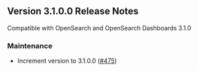 ## Version 3.1.0.0 Release Notes

Compatible with OpenSearch and OpenSearch Dashboards 3.1.0

### Maintenance

- Increment version to 3.1.0.0 ([#475](https://github.com/opensearch-project/dashboards-query-workbench/pull/475))
